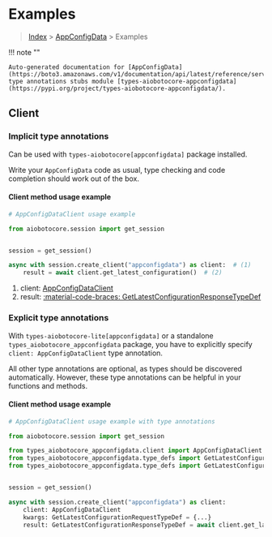 # Examples

> [Index](../README.md) > [AppConfigData](./README.md) > Examples

!!! note ""

    Auto-generated documentation for [AppConfigData](https://boto3.amazonaws.com/v1/documentation/api/latest/reference/services/appconfigdata.html#appconfigdata)
    type annotations stubs module [types-aiobotocore-appconfigdata](https://pypi.org/project/types-aiobotocore-appconfigdata/).

## Client

### Implicit type annotations

Can be used with `types-aiobotocore[appconfigdata]` package installed.

Write your `AppConfigData` code as usual,
type checking and code completion should work out of the box.



#### Client method usage example

```python
# AppConfigDataClient usage example

from aiobotocore.session import get_session


session = get_session()

async with session.create_client("appconfigdata") as client:  # (1)
    result = await client.get_latest_configuration()  # (2)
```

1. client: [AppConfigDataClient](./client.md)
2. result: [:material-code-braces: GetLatestConfigurationResponseTypeDef](./type_defs.md#getlatestconfigurationresponsetypedef)






### Explicit type annotations

With `types-aiobotocore-lite[appconfigdata]`
or a standalone `types_aiobotocore_appconfigdata` package, you have to explicitly specify
`client: AppConfigDataClient` type annotation.

All other type annotations are optional, as types should be discovered automatically.
However, these type annotations can be helpful in your functions and methods.


#### Client method usage example

```python
# AppConfigDataClient usage example with type annotations

from aiobotocore.session import get_session

from types_aiobotocore_appconfigdata.client import AppConfigDataClient
from types_aiobotocore_appconfigdata.type_defs import GetLatestConfigurationResponseTypeDef
from types_aiobotocore_appconfigdata.type_defs import GetLatestConfigurationRequestTypeDef


session = get_session()

async with session.create_client("appconfigdata") as client:
    client: AppConfigDataClient
    kwargs: GetLatestConfigurationRequestTypeDef = {...}
    result: GetLatestConfigurationResponseTypeDef = await client.get_latest_configuration(**kwargs)
```




